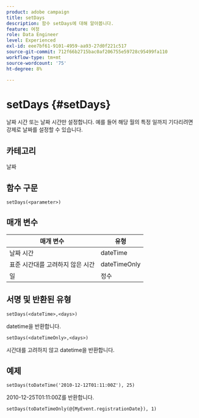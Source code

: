 ```yaml
---
product: adobe campaign
title: setDays
description: 함수 setDays에 대해 알아봅니다.
feature: 여정
role: Data Engineer
level: Experienced
exl-id: eee7bf61-9101-4959-aa93-27d0f221c517
source-git-commit: 712f66b2715bac0af206755e59728c95499fa110
workflow-type: tm+mt
source-wordcount: '75'
ht-degree: 8%

---
```


# setDays {#setDays}

날짜 시간 또는 날짜 시간만 설정합니다. 예를 들어 해당 월의 특정 일까지 기다리려면 강제로 날짜를 설정할 수 있습니다.

## 카테고리

날짜

## 함수 구문

`setDays(<parameter>)`

## 매개 변수

| 매개 변수 | 유형 |
|--- |--- |
| 날짜 시간 | dateTime |
| 표준 시간대를 고려하지 않은 시간 | dateTimeOnly |
| 일 | 정수 |

## 서명 및 반환된 유형

`setDays(<dateTime>,<days>)`

datetime을 반환합니다.

`setDays(<dateTimeOnly>,<days>)`

시간대를 고려하지 않고 datetime을 반환합니다.

## 예제

`setDays(toDateTime('2010-12-12T01:11:00Z'), 25)`

2010-12-25T01:11:00Z를 반환합니다.

`setDays(toDateTimeOnly(@{MyEvent.registrationDate}), 1)`

